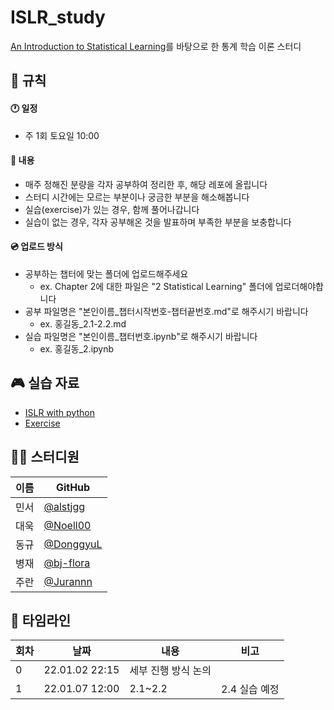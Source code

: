 # ISLR_study
[An Introduction to Statistical Learning](https://hastie.su.domains/ISLR2/ISLRv2_website.pdf)를 바탕으로 한 통계 학습 이론 스터디

## 📝 규칙
#### 🕐 일정
- 주 1회 토요일 10:00

#### 📁 내용
- 매주 정해진 분량을 각자 공부하여 정리한 후, 해당 레포에 올립니다
- 스터디 시간에는 모르는 부분이나 궁금한 부분을 해소해봅니다
- 실습(exercise)가 있는 경우, 함께 풀어나갑니다
- 실습이 없는 경우, 각자 공부해온 것을 발표하며 부족한 부분을 보충합니다

#### 💿 업로드 방식
- 공부하는 챕터에 맞는 폴더에 업로드해주세요
  - ex. Chapter 2에 대한 파일은 "2 Statistical Learning" 폴더에 업로더해야합니다
- 공부 파일명은 "본인이름_챕터시작번호-챕터끝번호.md"로 해주시기 바랍니다
  - ex. 홍길동_2.1-2.2.md
- 실습 파일명은 "본인이름_챕터번호.ipynb"로 해주시기 바랍니다
  - ex. 홍길동_2.ipynb

## 🎮 실습 자료
- [ISLR with python](https://github.com/JWarmenhoven/ISLR-python)
- [Exercise](https://drive.google.com/drive/folders/1BOgckXGtadkKCa2vH25yUbW70kxYoVvY?usp=sharing)

## 👨‍💻 스터디원

| 이름   | GitHub                                         |
| ---- | ---------------------------------------------- |
| 민서 | [@alstjgg](https://github.com/alstjgg) |
| 대욱 |[@Noell00](https://github.com/Noell00)|
| 동규 |[@DonggyuL](https://github.com/DonggyuL)|
| 병재 |[@bj-flora](https://github.com/bj-flora)|
| 주란 |[@Jurannn](https://github.com/Jurannn)|

## 📅 타임라인
|회차|날짜|내용|비고|
|-|-|-|-|
|0|22.01.02 22:15|세부 진행 방식 논의||
|1|22.01.07 12:00|2.1~2.2|2.4 실습 예정|
